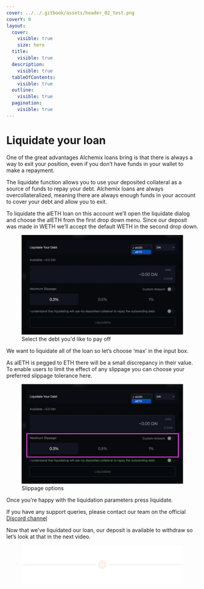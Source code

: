 ```yaml
---
cover: ../../.gitbook/assets/header_02_test.png
coverY: 0
layout:
  cover:
    visible: true
    size: hero
  title:
    visible: true
  description:
    visible: true
  tableOfContents:
    visible: true
  outline:
    visible: true
  pagination:
    visible: true
---
```


# Liquidate your loan

One of the great advantages Alchemix loans bring is that there is always a way to exit your position, even if you don’t have funds in your wallet to make a repayment.

The liquidate function allows you to use your deposited collateral as a source of funds to repay your debt. Alchemix loans are always overcollateralized, meaning there are always enough funds in your account to cover your debt and allow you to exit.

To liquidate the alETH loan on this account we’ll open the liquidate dialog and choose the alETH from the first drop down menu. Since our deposit was made in WETH we’ll accept the default WETH in the second drop down.

<figure>
  <img
    src="../../.gitbook/assets/image%20(15)%20(1).png"
    alt="Select the debt you'd like to pay off"
  />
  <figcaption>Select the debt you'd like to pay off</figcaption>
</figure>

We want to liquidate all of the loan so let’s choose ‘max’ in the input box.

As alETH is pegged to ETH there will be a small discrepancy in their value. To enable users to limit the effect of any slippage you can choose your preferred slippage tolerance here.

<figure>
  <img
    src="../../.gitbook/assets/image%20(16)%20(1).png"
    alt="Slippage options"
  />
  <figcaption>Slippage options</figcaption>
</figure>

Once you’re happy with the liquidation parameters press liquidate.

If you have any support queries, please contact our team on the official [Discord channel](https://alchemix-finance.gitbook.io/user-docs/resources)

Now that we’ve liquidated our loan, our deposit is available to withdraw so let’s look at that in the next video.

<figure>
  <img src="../../.gitbook/assets/header_02_test.png" alt=""></img>
</figure>

